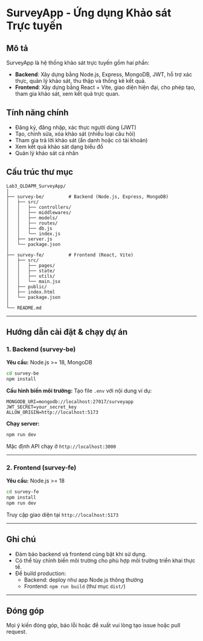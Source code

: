 # SurveyApp - Ứng dụng Khảo sát Trực tuyến

## Mô tả

SurveyApp là hệ thống khảo sát trực tuyến gồm hai phần:
- **Backend**: Xây dựng bằng Node.js, Express, MongoDB, JWT, hỗ trợ xác thực, quản lý khảo sát, thu thập và thống kê kết quả.
- **Frontend**: Xây dựng bằng React + Vite, giao diện hiện đại, cho phép tạo, tham gia khảo sát, xem kết quả trực quan.

## Tính năng chính

- Đăng ký, đăng nhập, xác thực người dùng (JWT)
- Tạo, chỉnh sửa, xóa khảo sát (nhiều loại câu hỏi)
- Tham gia trả lời khảo sát (ẩn danh hoặc có tài khoản)
- Xem kết quả khảo sát dạng biểu đồ
- Quản lý khảo sát cá nhân

## Cấu trúc thư mục

```
Lab3_QLDAPM_SurveyApp/
│
├── survey-be/         # Backend (Node.js, Express, MongoDB)
│   ├── src/
│   │   ├── controllers/
│   │   ├── middlewares/
│   │   ├── models/
│   │   ├── routes/
│   │   ├── db.js
│   │   └── index.js
│   ├── server.js
│   └── package.json
│
├── survey-fe/         # Frontend (React, Vite)
│   ├── src/
│   │   ├── pages/
│   │   ├── state/
│   │   ├── utils/
│   │   └── main.jsx
│   ├── public/
│   ├── index.html
│   └── package.json
│
└── README.md
```

---

## Hướng dẫn cài đặt & chạy dự án

### 1. Backend (survey-be)

**Yêu cầu:** Node.js >= 18, MongoDB

```bash
cd survey-be
npm install
```

**Cấu hình biến môi trường:** Tạo file `.env` với nội dung ví dụ:
```
MONGODB_URI=mongodb://localhost:27017/surveyapp
JWT_SECRET=your_secret_key
ALLOW_ORIGIN=http://localhost:5173
```

**Chạy server:**
```bash
npm run dev
```
Mặc định API chạy ở `http://localhost:3000`

---

### 2. Frontend (survey-fe)

**Yêu cầu:** Node.js >= 18

```bash
cd survey-fe
npm install
npm run dev
```
Truy cập giao diện tại `http://localhost:5173`

---

## Ghi chú

- Đảm bảo backend và frontend cùng bật khi sử dụng.
- Có thể tùy chỉnh biến môi trường cho phù hợp môi trường triển khai thực tế.
- Để build production:  
	- Backend: deploy như app Node.js thông thường  
	- Frontend: `npm run build` (thư mục `dist/`)

---

## Đóng góp

Mọi ý kiến đóng góp, báo lỗi hoặc đề xuất vui lòng tạo issue hoặc pull request.
